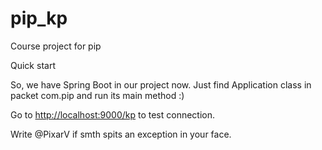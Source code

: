 # pip_kp
Course project for pip

Quick start

So, we have Spring Boot in our project now. Just find Application class in packet com.pip and run its main method :)

Go to [http://localhost:9000/kp](http://localhost:9000/kp) to test connection.

Write @PixarV if smth spits an exception in your face.
